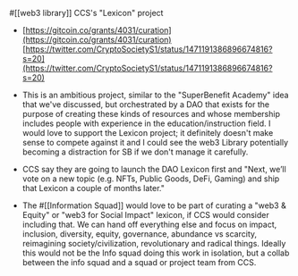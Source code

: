 #[[web3 library]] 
CCS's "Lexicon" project
- [https://gitcoin.co/grants/4031/curation](https://gitcoin.co/grants/4031/curation)
[https://twitter.com/CryptoSocietyS1/status/1471191386896674816?s=20](https://twitter.com/CryptoSocietyS1/status/1471191386896674816?s=20)  
- This is an ambitious project, similar to the "SuperBenefit Academy" idea that we've discussed, but orchestrated by a DAO that exists for the purpose of creating these kinds of resources and whose membership includes people with experience in the education/instruction field. I would love to support the Lexicon project; it definitely doesn't make sense to compete against it and I could see the web3 Library potentially becoming a distraction for SB if we don't manage it carefully.

- CCS say they are going to launch the DAO Lexicon first and "Next, we’ll vote on a new topic (e.g. NFTs, Public Goods, DeFi, Gaming) and ship that Lexicon a couple of months later."

- The #[[Information Squad]] would love to be part of curating a "web3 & Equity" or "web3 for Social Impact" lexicon, if CCS would consider including that. We can hand off everything else and focus on impact, inclusion, diversity, equity, governance, abundance vs scarcity, reimagining society/civilization, revolutionary and radical things. Ideally this would not be the Info squad doing this work in isolation, but a collab between the info squad and a squad or project team from CCS.
